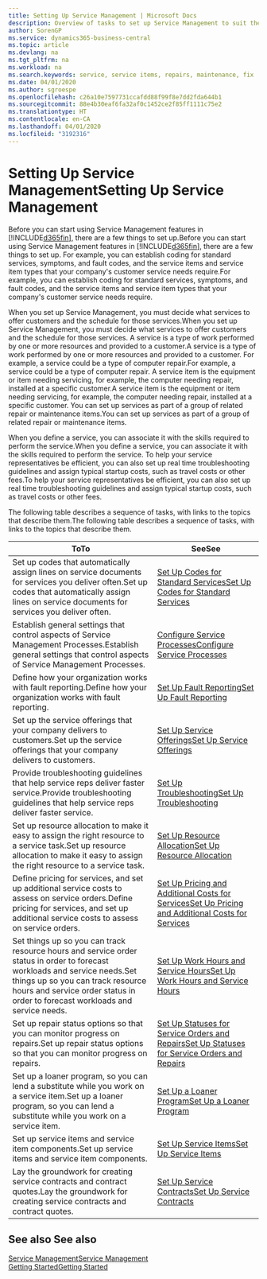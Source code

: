```yaml
---
title: Setting Up Service Management | Microsoft Docs
description: Overview of tasks to set up Service Management to suit the way that your organizations manages its services.
author: SorenGP
ms.service: dynamics365-business-central
ms.topic: article
ms.devlang: na
ms.tgt_pltfrm: na
ms.workload: na
ms.search.keywords: service, service items, repairs, maintenance, fix
ms.date: 04/01/2020
ms.author: sgroespe
ms.openlocfilehash: c26a10e7597731ccafdd88f99f8e7dd2fda644b1
ms.sourcegitcommit: 88e4b30eaf6fa32af0c1452ce2f85ff1111c75e2
ms.translationtype: HT
ms.contentlocale: en-CA
ms.lasthandoff: 04/01/2020
ms.locfileid: "3192316"
---
```

# <a name="setting-up-service-management"></a><span data-ttu-id="50ca7-103">Setting Up Service Management</span><span class="sxs-lookup"><span data-stu-id="50ca7-103">Setting Up Service Management</span></span>
<span data-ttu-id="50ca7-104">Before you can start using Service Management features in [!INCLUDE[d365fin](includes/d365fin_md.md)], there are a few things to set up.</span><span class="sxs-lookup"><span data-stu-id="50ca7-104">Before you can start using Service Management features in [!INCLUDE[d365fin](includes/d365fin_md.md)], there are a few things to set up.</span></span> <span data-ttu-id="50ca7-105">For example, you can establish coding for standard services, symptoms, and fault codes, and the service items and service item types that your company's customer service needs require.</span><span class="sxs-lookup"><span data-stu-id="50ca7-105">For example, you can establish coding for standard services, symptoms, and fault codes, and the service items and service item types that your company's customer service needs require.</span></span>  

<span data-ttu-id="50ca7-106">When you set up Service Management, you must decide what services to offer customers and the schedule for those services.</span><span class="sxs-lookup"><span data-stu-id="50ca7-106">When you set up Service Management, you must decide what services to offer customers and the schedule for those services.</span></span> <span data-ttu-id="50ca7-107">A service is a type of work performed by one or more resources and provided to a customer.</span><span class="sxs-lookup"><span data-stu-id="50ca7-107">A service is a type of work performed by one or more resources and provided to a customer.</span></span> <span data-ttu-id="50ca7-108">For example, a service could be a type of computer repair.</span><span class="sxs-lookup"><span data-stu-id="50ca7-108">For example, a service could be a type of computer repair.</span></span> <span data-ttu-id="50ca7-109">A service item is the equipment or item needing servicing, for example, the computer needing repair, installed at a specific customer.</span><span class="sxs-lookup"><span data-stu-id="50ca7-109">A service item is the equipment or item needing servicing, for example, the computer needing repair, installed at a specific customer.</span></span> <span data-ttu-id="50ca7-110">You can set up services as part of a group of related repair or maintenance items.</span><span class="sxs-lookup"><span data-stu-id="50ca7-110">You can set up services as part of a group of related repair or maintenance items.</span></span>  
  
<span data-ttu-id="50ca7-111">When you define a service, you can associate it with the skills required to perform the service.</span><span class="sxs-lookup"><span data-stu-id="50ca7-111">When you define a service, you can associate it with the skills required to perform the service.</span></span> <span data-ttu-id="50ca7-112">To help your service representatives be efficient, you can also set up real time troubleshooting guidelines and assign typical startup costs, such as travel costs or other fees.</span><span class="sxs-lookup"><span data-stu-id="50ca7-112">To help your service representatives be efficient, you can also set up real time troubleshooting guidelines and assign typical startup costs, such as travel costs or other fees.</span></span>  

<span data-ttu-id="50ca7-113">The following table describes a sequence of tasks, with links to the topics that describe them.</span><span class="sxs-lookup"><span data-stu-id="50ca7-113">The following table describes a sequence of tasks, with links to the topics that describe them.</span></span>  
  
| <span data-ttu-id="50ca7-114">To</span><span class="sxs-lookup"><span data-stu-id="50ca7-114">To</span></span> | <span data-ttu-id="50ca7-115">See</span><span class="sxs-lookup"><span data-stu-id="50ca7-115">See</span></span> |
| --- | --- |
| <span data-ttu-id="50ca7-116">Set up codes that automatically assign lines on service documents for services you deliver often.</span><span class="sxs-lookup"><span data-stu-id="50ca7-116">Set up codes that automatically assign lines on service documents for services you deliver often.</span></span> |[<span data-ttu-id="50ca7-117">Set Up Codes for Standard Services</span><span class="sxs-lookup"><span data-stu-id="50ca7-117">Set Up Codes for Standard Services</span></span>](service-how-setup-service-coding.md)|
| <span data-ttu-id="50ca7-118">Establish general settings that control aspects of Service Management Processes.</span><span class="sxs-lookup"><span data-stu-id="50ca7-118">Establish general settings that control aspects of Service Management Processes.</span></span>|[<span data-ttu-id="50ca7-119">Configure Service Processes</span><span class="sxs-lookup"><span data-stu-id="50ca7-119">Configure Service Processes</span></span>](service-setup-service-processes.md)|
| <span data-ttu-id="50ca7-120">Define how your organization works with fault reporting.</span><span class="sxs-lookup"><span data-stu-id="50ca7-120">Define how your organization works with fault reporting.</span></span> |[<span data-ttu-id="50ca7-121">Set Up Fault Reporting</span><span class="sxs-lookup"><span data-stu-id="50ca7-121">Set Up Fault Reporting</span></span>](service-how-setup-fault-reporting.md) |
| <span data-ttu-id="50ca7-122">Set up the service offerings that your company delivers to customers.</span><span class="sxs-lookup"><span data-stu-id="50ca7-122">Set up the service offerings that your company delivers to customers.</span></span>|[<span data-ttu-id="50ca7-123">Set Up Service Offerings</span><span class="sxs-lookup"><span data-stu-id="50ca7-123">Set Up Service Offerings</span></span>](service-how-setup-service-offerings.md)|
| <span data-ttu-id="50ca7-124">Provide troubleshooting guidelines that help service reps deliver faster service.</span><span class="sxs-lookup"><span data-stu-id="50ca7-124">Provide troubleshooting guidelines that help service reps deliver faster service.</span></span> |[<span data-ttu-id="50ca7-125">Set Up Troubleshooting</span><span class="sxs-lookup"><span data-stu-id="50ca7-125">Set Up Troubleshooting</span></span>](service-how-setup-troubleshooting.md) |
| <span data-ttu-id="50ca7-126">Set up resource allocation to make it easy to assign the right resource to a service task.</span><span class="sxs-lookup"><span data-stu-id="50ca7-126">Set up resource allocation to make it easy to assign the right resource to a service task.</span></span> |[<span data-ttu-id="50ca7-127">Set Up Resource Allocation</span><span class="sxs-lookup"><span data-stu-id="50ca7-127">Set Up Resource Allocation</span></span>](service-how-setup-resource-allocation.md) |
| <span data-ttu-id="50ca7-128">Define pricing for services, and set up additional service costs to assess on service orders.</span><span class="sxs-lookup"><span data-stu-id="50ca7-128">Define pricing for services, and set up additional service costs to assess on service orders.</span></span> |[<span data-ttu-id="50ca7-129">Set Up Pricing and Additional Costs for Services</span><span class="sxs-lookup"><span data-stu-id="50ca7-129">Set Up Pricing and Additional Costs for Services</span></span>](service-how-setup-service-costs-pricing.md)|
| <span data-ttu-id="50ca7-130">Set things up so you can track resource hours and service order status in order to forecast workloads and service needs.</span><span class="sxs-lookup"><span data-stu-id="50ca7-130">Set things up so you can track resource hours and service order status in order to forecast workloads and service needs.</span></span>|[<span data-ttu-id="50ca7-131">Set Up Work Hours and Service Hours</span><span class="sxs-lookup"><span data-stu-id="50ca7-131">Set Up Work Hours and Service Hours</span></span>](service-how-setup-work-service-hours.md)|
| <span data-ttu-id="50ca7-132">Set up repair status options so that you can monitor progress on repairs.</span><span class="sxs-lookup"><span data-stu-id="50ca7-132">Set up repair status options so that you can monitor progress on repairs.</span></span> | [<span data-ttu-id="50ca7-133">Set Up Statuses for Service Orders and Repairs</span><span class="sxs-lookup"><span data-stu-id="50ca7-133">Set Up Statuses for Service Orders and Repairs</span></span>](service-order-repair-status.md)|
| <span data-ttu-id="50ca7-134">Set up a loaner program, so you can lend a substitute while you work on a service item.</span><span class="sxs-lookup"><span data-stu-id="50ca7-134">Set up a loaner program, so you can lend a substitute while you work on a service item.</span></span> |[<span data-ttu-id="50ca7-135">Set Up a Loaner Program</span><span class="sxs-lookup"><span data-stu-id="50ca7-135">Set Up a Loaner Program</span></span>](service-how-setup-loaner-program.md) |
| <span data-ttu-id="50ca7-136">Set up service items and service item components.</span><span class="sxs-lookup"><span data-stu-id="50ca7-136">Set up service items and service item components.</span></span> |[<span data-ttu-id="50ca7-137">Set Up Service Items</span><span class="sxs-lookup"><span data-stu-id="50ca7-137">Set Up Service Items</span></span>](service-how-setup-service-items.md) |
| <span data-ttu-id="50ca7-138">Lay the groundwork for creating service contracts and contract quotes.</span><span class="sxs-lookup"><span data-stu-id="50ca7-138">Lay the groundwork for creating service contracts and contract quotes.</span></span> |[<span data-ttu-id="50ca7-139">Set Up Service Contracts</span><span class="sxs-lookup"><span data-stu-id="50ca7-139">Set Up Service Contracts</span></span>](service-how-setup-service-contracts.md) |

## <a name="see-also"></a><span data-ttu-id="50ca7-140">See also </span><span class="sxs-lookup"><span data-stu-id="50ca7-140">See also</span></span>
[<span data-ttu-id="50ca7-141">Service Management</span><span class="sxs-lookup"><span data-stu-id="50ca7-141">Service Management</span></span>](service-service.md)  
[<span data-ttu-id="50ca7-142">Getting Started</span><span class="sxs-lookup"><span data-stu-id="50ca7-142">Getting Started</span></span>](product-get-started.md)  
